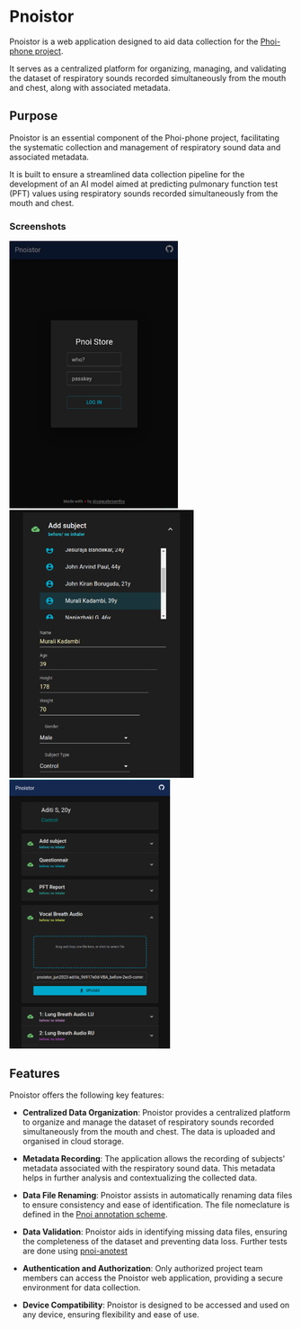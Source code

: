 # Pnoistor

Pnoistor is a web application designed to aid data collection for the [Phoi-phone project](https://github.com/vaguebrownfox01/pnoi-homepage). 

It serves as a centralized platform for organizing, managing, and validating the dataset of respiratory sounds recorded simultaneously from the mouth and chest, along with associated metadata.

## Purpose

Pnoistor is an essential component of the Phoi-phone project, facilitating the systematic collection and management of respiratory sound data and associated metadata.

It is built to ensure a streamlined data collection pipeline for the development of an AI model aimed at predicting pulmonary function test (PFT) values using respiratory sounds recorded simultaneously from the mouth and chest.

### Screenshots
<img alt="pnoistor app screenshot" src="media/pnoistor-app_screen0.png" width="300">
<img alt="pnoistor app screenshot" src="media/pnoistor-app-biodata.png" width="328">
<img alt="pnoistor app screenshot" src="media/pnoistor-app_screen.png" width="286">


## Features

Pnoistor offers the following key features:

- **Centralized Data Organization**: Pnoistor provides a centralized platform to organize and manage the dataset of respiratory sounds recorded simultaneously from the mouth and chest. The data is uploaded and organised in cloud storage.

- **Metadata Recording**: The application allows the recording of subjects' metadata associated with the respiratory sound data. This metadata helps in further analysis and contextualizing the collected data.

- **Data File Renaming**: Pnoistor assists in automatically renaming data files to ensure consistency and ease of identification. The file nomeclature is defined in the [Pnoi annotation scheme](https://github.com/vaguebrownfox01/pnoi-corpus_ETL/tree/main/SCRIPTS/pnoi-anotest#annotation-scheme).

- **Data Validation**: Pnoistor aids in identifying missing data files, ensuring the completeness of the dataset and preventing data loss. Further tests are done using [pnoi-anotest](https://github.com/vaguebrownfox01/pnoi-corpus_ETL/tree/main/SCRIPTS/pnoi-anotest)

- **Authentication and Authorization**: Only authorized project team members can access the Pnoistor web application, providing a secure environment for data collection.

- **Device Compatibility**: Pnoistor is designed to be accessed and used on any device, ensuring flexibility and ease of use.

